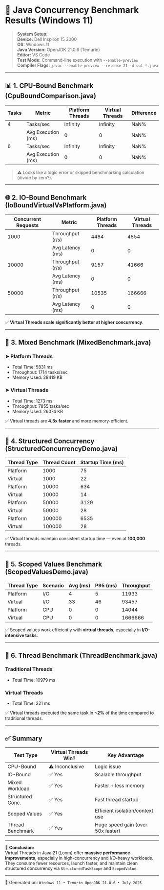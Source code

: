 # 🔬 Java Concurrency Benchmark Results (Windows 11)

> **System Setup:**  
> **Device:** Dell Inspiron 15 3000  
> **OS:** Windows 11  
> **Java Version:** OpenJDK 21.0.6 (Temurin)  
> **Editor:** VS Code  
> **Test Mode:** Command-line execution with `--enable-preview`  
> **Compiler Flags:** `javac --enable-preview --release 21 -d out *.java`

---

## 📊 1. CPU-Bound Benchmark (CpuBoundComparison.java)

| Tasks | Metric              | Platform Threads | Virtual Threads | Difference |
|-------|---------------------|------------------|------------------|------------|
| 4     | Tasks/sec           | Infinity         | Infinity         | NaN%       |
|       | Avg Execution (ms)  | 0                | 0                | NaN%       |
| 6     | Tasks/sec           | Infinity         | Infinity         | NaN%       |
|       | Avg Execution (ms)  | 0                | 0                | NaN%       |

> ⚠️ Looks like a logic error or skipped benchmarking calculation (divide by zero?).

---

## 🌐 2. IO-Bound Benchmark (IoBoundVirtualVsPlatform.java)

| Concurrent Requests | Metric            | Platform Threads | Virtual Threads |
|---------------------|-------------------|------------------|-----------------|
| 1000                | Throughput (r/s)  | 4484             | 4854            |
|                     | Avg Latency (ms)  | 0                | 0               |
| 10000               | Throughput (r/s)  | 9157             | 41666           |
|                     | Avg Latency (ms)  | 0                | 0               |
| 50000               | Throughput (r/s)  | 10535            | 166666          |
|                     | Avg Latency (ms)  | 0                | 0               |

✅ **Virtual Threads scale significantly better at higher concurrency**.

---

## 🔁 3. Mixed Benchmark (MixedBenchmark.java)

### ➤ Platform Threads
- Total Time: 5831 ms  
- Throughput: 1714 tasks/sec  
- Memory Used: 28419 KB

### ➤ Virtual Threads
- Total Time: 1273 ms  
- Throughput: 7855 tasks/sec  
- Memory Used: 26074 KB

✅ Virtual threads are **4.5x faster** and more memory-efficient.

---

## 🌲 4. Structured Concurrency (StructuredConcurrencyDemo.java)

| Thread Type | Thread Count | Startup Time (ms) |
|-------------|--------------|--------------------|
| Platform    | 1000         | 75                 |
| Virtual     | 1000         | 22                 |
| Platform    | 10000        | 634                |
| Virtual     | 10000        | 14                 |
| Platform    | 50000        | 3129               |
| Virtual     | 50000        | 28                 |
| Platform    | 100000       | 6535               |
| Virtual     | 100000       | 28                 |

✅ Virtual threads maintain consistent startup time — even at **100,000** threads.

---

## 🧬 5. Scoped Values Benchmark (ScopedValuesDemo.java)

| Thread Type | Scenario | Avg (ms) | P95 (ms) | Throughput |
|-------------|----------|----------|----------|-------------|
| Platform    | I/O      | 4        | 5        | 11933       |
| Virtual     | I/O      | 33       | 46       | 93457       |
| Platform    | CPU      | 0        | 0        | 14044       |
| Virtual     | CPU      | 0        | 0        | 1666666     |

✅ Scoped values work efficiently with **virtual threads**, especially in **I/O-intensive tasks**.

---

## 🧵 6. Thread Benchmark (ThreadBenchmark.java)

### Traditional Threads
- Total Time: 10979 ms

### Virtual Threads
- Total Time: 221 ms

✅ Virtual threads executed the same task in **~2%** of the time compared to traditional threads.

---

## ✅ Summary

| Test Type         | Virtual Threads Win? | Key Advantage                      |
|-------------------|----------------------|------------------------------------|
| CPU-Bound         | ⚠️ Inconclusive       | Logic issue                        |
| IO-Bound          | ✅ Yes                | Scalable throughput                |
| Mixed Workload    | ✅ Yes                | Faster + less memory               |
| Structured Conc.  | ✅ Yes                | Fast thread startup                |
| Scoped Values     | ✅ Yes                | Efficient isolation/context use    |
| Thread Benchmark  | ✅ Yes                | Huge speed gain (over 50x faster)  |

---

🧠 **Conclusion:**  
Virtual Threads in Java 21 (Loom) offer **massive performance improvements**, especially in high-concurrency and I/O-heavy workloads. They consume fewer resources, launch faster, and maintain clean structured concurrency via `StructuredTaskScope` and `ScopedValue`.

---

📁 Generated on: `Windows 11 • Temurin OpenJDK 21.0.6 • July 2025`

